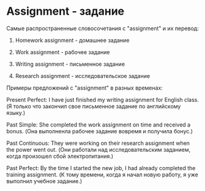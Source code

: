 # Assignment - задание




Самые распространенные словосочетания с "assignment" и их перевод:

1. Homework assignment - домашнее задание

2. Work assignment - рабочее задание

3. Writing assignment - письменное задание

4. Research assignment - исследовательское задание

Примеры предложений с "assignment" в разных временах:

Present Perfect: I have just finished my writing assignment for English class. (Я только что закончил свое письменное задание по английскому языку.)

Past Simple: She completed the work assignment on time and received a bonus. (Она выполненла рабочее задание вовремя и получила бонус.)

Past Continuous: They were working on their research assignment when the power went out. (Они работали над исследовательским заданием, когда произошел сбой электропитания.)

Past Perfect: By the time I started the new job, I had already completed the training assignment. (К тому времени, когда я начал новую работу, я уже выполнил учебное задание.)